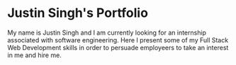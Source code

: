 # Justin Singh's Portfolio

My name is Justin Singh and I am currently looking for an internship associated with software engineering.
Here I present some of my Full Stack Web Development skills in order to persuade employeers to take an interest in me and hire me.

